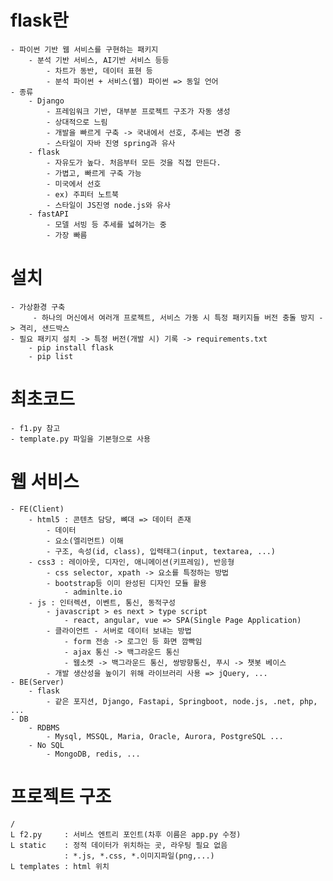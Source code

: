 # flask란
    - 파이썬 기반 웹 서비스를 구현하는 패키지
        - 분석 기반 서비스, AI기반 서비스 등등
            - 차트가 동반, 데이터 표현 등
            - 분석 파이썬 + 서비스(웹) 파이썬 => 동일 언어
    - 종류
        - Django
            - 프레임워크 기반, 대부분 프로젝트 구조가 자동 생성
            - 상대적으로 느림
            - 개발을 빠르게 구축 -> 국내에서 선호, 추세는 변경 중
            - 스타일이 자바 진영 spring과 유사
        - flask
            - 자유도가 높다. 처음부터 모든 것을 직접 만든다.
            - 가볍고, 빠르게 구축 가능
            - 미국에서 선호
            - ex) 주피터 노트북
            - 스타일이 JS진영 node.js와 유사
        - fastAPI
            - 모델 서빙 등 추세를 넓혀가는 중
            - 가장 빠름

# 설치
    - 가상환경 구축
         - 하나의 머신에서 여러개 프로젝트, 서비스 가동 시 특정 패키지들 버전 충돌 방지 -> 격리, 샌드박스
    - 필요 패키지 설치 -> 특정 버전(개발 시) 기록 -> requirements.txt
        - pip install flask
        - pip list

# 최초코드
    - f1.py 참고
    - template.py 파일을 기본형으로 사용

# 웹 서비스
    - FE(Client)
        - html5 : 콘텐츠 담당, 뼈대 => 데이터 존재
            - 데이터
            - 요소(엘리먼트) 이해
            - 구조, 속성(id, class), 입력태그(input, textarea, ...)
        - css3 : 레이아웃, 디자인, 애니메이션(키프레임), 반응형
            - css selector, xpath -> 요소를 특정하는 방법
            - bootstrap등 이미 완성된 디자인 모듈 활용
                - adminlte.io
        - js : 인터렉션, 이벤트, 통신, 동적구성
            - javascript > es next > type script
                - react, angular, vue => SPA(Single Page Application)
            - 클라이언트 - 서버로 데이터 보내는 방법
                - form 전송 -> 로그인 등 화면 깜빡임
                - ajax 통신 -> 백그라운드 통신
                - 웹소켓 -> 백그라운드 통신, 쌍방향통신, 푸시 -> 챗봇 베이스
            - 개발 생산성을 높이기 위해 라이브러리 사용 => jQuery, ...
    - BE(Server)
        - flask
            - 같은 포지션, Django, Fastapi, Springboot, node.js, .net, php, ...
    - DB
        - RDBMS
            - Mysql, MSSQL, Maria, Oracle, Aurora, PostgreSQL ...
        - No SQL
            - MongoDB, redis, ...

# 프로젝트 구조
    /
    L f2.py     : 서비스 엔트리 포인트(차후 이름은 app.py 수정)
    L static    : 정적 데이터가 위치하는 곳, 라우팅 필요 없음 
                : *.js, *.css, *.이미지파일(png,...)
    L templates : html 위치